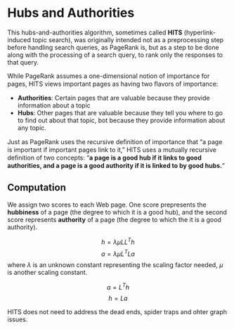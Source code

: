 # Hubs and Authorities
This hubs-and-authorities algorithm, sometimes called **HITS** (hyperlink-induced topic search), was originally intended not as a preprocessing step before handling search queries, as PageRank is, but as a step to be done along with the processing of a search query, to rank only the responses to that query.

While PageRank assumes a one-dimensional notion of importance for pages, HITS views important pages as having two ﬂavors of importance:
- **Authorities**: Certain pages that are valuable because they provide information about a topic
- **Hubs**: Other pages that are valuable because they tell you where to go to find out about that topic, bot because they provide information about any topic.

Just as PageRank uses the recursive deﬁnition of importance that “a page is important if important pages link to it,” HITS uses a mutually recursive deﬁnition of two concepts: “**a page is a good hub if it links to good authorities, and a page is a good authority if it is linked to by good hubs.**”

## Computation
We assign two scores to each Web page. One score prepresents the **hubbiness** of a page (the degree to which it is a good hub), and the second score represents **authority** of a page (the degree to which the it is a good authority).

$$h=\lambda \mu LL^T h$$
$$a=\lambda \mu L^T L a$$
where $\lambda$ is an unknown constant representing the scaling factor needed, $\mu$ is another scaling constant.

$$a=L^T h$$
$$h=La$$

HITS does not need to address the dead ends, spider traps and ohter graph issues.